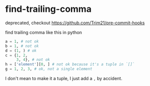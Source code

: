 # find-trailing-comma

deprecated, checkout https://github.com/Trim21/pre-commit-hooks

find trailing comma like this in python

```python
a = 1, # not ok
b = 1, # not ok
d = (1, ) # ok
c = {1, 2,
     3, 4}, # not ok
h = ['element'][0, ] # not ok because it's a tuple in `[]`
g = 1, 2, 3, # ok, not a single element

```

I don't mean to make it a tuple, I just add a `,` by accident.
